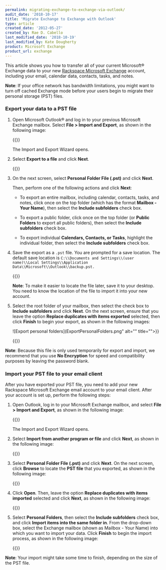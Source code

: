 ```yaml
---
permalink: migrating-exchange-to-exchange-via-outlook/
audit_date: '2018-10-17'
title: 'Migrate Exchange to Exchange with Outlook'
type: article
created_date: '2012-05-27'
created_by: Rae D. Cabello
last_modified_date: '2018-10-19'
last_modified_by: Kate Dougherty
product: Microsoft Exchange
product_url: exchange
---
```


This article shows you how to transfer all of your current
Microsoft&reg; Exchange data to your new [Rackspace Microsoft
Exchange](https://www.rackspace.com/email-hosting/hosted-exchange) account,
including your email, calendar data, contacts, tasks, and notes.

**Note**: If your office network has bandwidth limitations, you might want to
turn off cached Exchange mode before your users begin to migrate their
personal storage (PST) files.

### Export your data to a PST file

1. Open Microsoft Outlook&reg; and log in to your
   previous Microsoft Exchange mailbox. Select **File > Import and
   Export**, as shown in the following image:

    {{<image src="1.png" alt="" title="">}}

    The Import and Export Wizard opens.

2. Select **Export to a file** and click **Next**.

    {{<image src="2.png" alt="" title="">}}

3. On the next screen, select **Personal Folder File (.pst)** and click
   **Next**.

   Then, perform one of the following actions and click **Next**:

   - To export an entire mailbox, including calendar, contacts, tasks,
     and notes, click once on the top folder (which has the format **Mailbox -
     Your Name**), then select the **Include subfolders** check box.

   - To export a public folder, click once on the top folder (or
     **Public Folders** to export all public folders), then select the
     **Include subfolders** check box.

   - To export individual **Calendars, Contacts, or Tasks**, highlight
     the individual folder, then select the **Include subfolders**
     check box.

4. Save the export as a `.pst` file. You are
   prompted for a save location. The default save location is `C:\\Documents
   and Settings\\(user name)\\Local Settings\\Application
   Data\\Microsoft\\Outlook\\backup.pst.`

    {{<image src="3.png" alt="" title="">}}

    **Note**: To make it easier to locate the file later, save it to
    your desktop. You need to know the location of the file to import it
    into your new account.

5. Select the root folder of your mailbox, then select the check box to
   **Include subfolders** and click **Next**. On the next screen, ensure
   that you leave the option **Replace duplicates with items exported** selected, then click **Finish** to begin your export, as shown in the
   following images:

    ![Export personal folders](ExportPersonalFolders.png" alt="" title="">}}

    {{<image src="5.png" alt="" title="">}}

**Note**: Because this file is only used temporarily for export and import, we
recommend that you use **No Encryption** for speed and compatibility purposes by leaving the password blank.

### Import your PST file to your email client

After you have exported your PST file, you need to add your new
Rackspace Microsoft Exchange email account to your email client. After
your account is set up, perform the following steps:

1. Open Outlook, log in to your
   Microsoft Exchange mailbox, and select **File > Import and Export**, as
   shown in the following image:

    {{<image src="1.png" alt="" title="">}}

    The Import and Export Wizard opens.

2. Select **Import from another program or file**
   and click **Next**, as shown in the following image:

    {{<image src="6.png" alt="" title="">}}

3. Select **Personal Folder File (.pst)** and click **Next**. On the next
   screen, click **Browse** to locate the **PST file** that you exported, as
   shown in the following image:

    {{<image src="7.png" alt="" title="">}}

4. Click **Open**. Then, leave the option **Replace duplicates
   with items imported** selected and click **Next**, as shown in the
   following image:

    {{<image src="8.png" alt="" title="">}}

5. Select **Personal Folders**, then select the **Include
   subfolders** check box, and click **Import items into the same
   folder in**. From the drop-down box, select the Exchange mailbox
   (shown as Mailbox - Your Name) into which you want to import your data.
   Click **Finish** to begin the import process, as shown in the following
   image:

    {{<image src="10.png" alt="" title="">}}

**Note**: Your import might take some time to finish, depending on the size of
the PST file.
